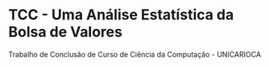 # TCC - Uma Análise Estatística da Bolsa de Valores

Trabalho de Conclusão de Curso de Ciência da Computação - UNICARIOCA
